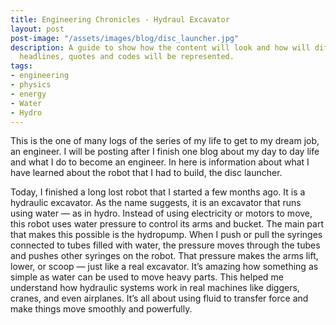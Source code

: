 ```yaml
---
title: Engineering Chronicles - Hydraul Excavator
layout: post
post-image: "/assets/images/blog/disc_launcher.jpg"
description: A guide to show how the content will look and how will different
  headlines, quotes and codes will be represented.
tags:
- engineering
- physics
- energy
- Water
- Hydro
---
```


This is the one of many logs of the series of my life to get to my dream job, an engineer. I will be posting after I finish one blog about my day to day life and what I do to become an engineer. In here is information about what I have learned about the robot that I had to build, the disc launcher.

Today, I finished a long lost robot that I started a few months ago. It is a hydraulic excavator. As the name suggests, it is an excavator that runs using water — as in hydro. Instead of using electricity or motors to move, this robot uses water pressure to control its arms and bucket. The main part that makes this possible is the hydropump. When I push or pull the syringes connected to tubes filled with water, the pressure moves through the tubes and pushes other syringes on the robot. That pressure makes the arms lift, lower, or scoop — just like a real excavator. It’s amazing how something as simple as water can be used to move heavy parts. This helped me understand how hydraulic systems work in real machines like diggers, cranes, and even airplanes. It’s all about using fluid to transfer force and make things move smoothly and powerfully.
